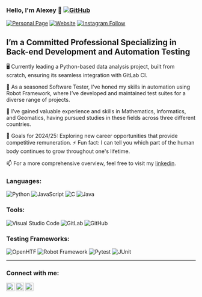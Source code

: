 ### Hello, I'm Alexey 👋 [![GitHub](https://img.shields.io/badge/GitHub-100000?style=for-the-badge&logo=github&logoColor=white)][github]

[![Personal Page](https://img.shields.io/badge/Personal_Page-FF6347?style=for-the-badge)][personal]
[![Website](https://img.shields.io/badge/LinkedIn-0077B5?style=for-the-badge&logo=linkedin&logoColor=white)][linkedin]
[![Instagram Follow](https://img.shields.io/badge/Instagram-E4405F?style=for-the-badge&logo=instagram&logoColor=white)][instagram]


## I’m a Committed Professional Specializing in Back-end Development and Automation Testing

🖥️ Currently leading a Python-based data analysis project, built from scratch, ensuring its seamless integration with GitLab CI.

🤖 As a seasoned Software Tester, I've honed my skills in automation using Robot Framework, where I’ve developed and maintained test suites for a diverse range of projects.

🌱 I’ve gained valuable experience and skills in Mathematics, Informatics, and Geomatics, having pursued studies in these fields across three different countries.

🥅 Goals for 2024/25: Exploring new career opportunities that provide competitive remuneration.
⚡ Fun fact: I can tell you which part of the human body continues to grow throughout one's lifetime.

📫 For a more comprehensive overview, feel free to visit my [linkedin].


### Languages:

![Python](https://img.shields.io/badge/Python-3776AB?style=for-the-badge&logo=python&logoColor=white)
![JavaScript](https://img.shields.io/static/v1?style=for-the-badge&message=JavaScript&color=222222&logo=JavaScript&logoColor=F7DF1E&label=)
![C](https://img.shields.io/badge/C-00599C?style=for-the-badge&logo=c&logoColor=white)
![Java](https://img.shields.io/badge/Java-ED8B00?style=for-the-badge&logo=java&logoColor=white)

### Tools:

![Visual Studio Code](https://img.shields.io/static/v1?style=for-the-badge&message=Visual+Studio+Code&color=007ACC&logo=Visual+Studio+Code&logoColor=FFFFFF&label=)
![GitLab](https://img.shields.io/badge/GitLab-330F63?style=for-the-badge&logo=gitlab&logoColor=white)
![GitHub](https://img.shields.io/badge/GitHub-100000?style=for-the-badge&logo=github&logoColor=white)

### Testing Frameworks:

![OpenHTF](https://img.shields.io/static/v1?style=for-the-badge&message=OpenHTF&color=green&label=)
![Robot Framework](https://img.shields.io/static/v1?style=for-the-badge&message=Robot+Framework&color=000000&logo=Robot+Framework&logoColor=FFFFFF&label=)
![Pytest](https://img.shields.io/static/v1?style=for-the-badge&message=Pytest&color=blue&logo=pytest&logoColor=white&label=)
![JUnit](https://img.shields.io/static/v1?style=for-the-badge&message=JUnit5&color=25A162&logo=JUnit5&logoColor=FFFFFF&label=)


---

### Connect with me:

[<img align="left" alt="vertok | LinkedIn" width="22px" src="https://cdn.jsdelivr.net/npm/simple-icons@v3/icons/linkedin.svg" />][linkedin]
[<img align="left" alt="vertok | Instagram" width="22px" src="https://cdn.jsdelivr.net/npm/simple-icons@v3/icons/instagram.svg" />][instagram]
[<img align="left" alt="alexey-obukhov | GitHub" width="22px" src="https://cdn.jsdelivr.net/npm/simple-icons@v3/icons/github.svg" />][github]


[github]: https://github.com/alexey-obukhov/alexey-obukhov
[linkedin]: https://www.linkedin.com/in/alexeyobukhov
[instagram]: https://instagram.com/vertok
[personal]: https://alexey-obukhov.github.io
